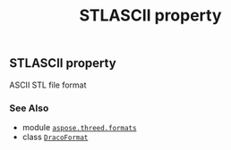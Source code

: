 ﻿---
title: STLASCII property
second_title: Aspose.3D for Python via .NET API References
description: 
type: docs
weight: 480
url: /aspose.threed.formats/dracoformat/stlascii/
is_root: false
---

## STLASCII property


ASCII STL file format

### See Also
* module [`aspose.threed.formats`](../../)
* class [`DracoFormat`](/3d/python-net/aspose.threed.formats/dracoformat)
